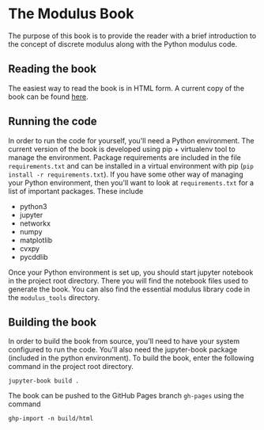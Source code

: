 # The Modulus Book
The purpose of this book is to provide the reader with a brief introduction to the concept of discrete modulus along with the Python modulus code.

## Reading the book
The easiest way to read the book is in HTML form.  A current copy of the book can be found [here](https://nathan-albin.github.io/modulus_book/).

## Running the code
In order to run the code for yourself, you'll need a Python environment.  The current version of the book is developed using pip + virtualenv tool to manage the environment.  Package requirements are included in the file `requirements.txt` and can be installed in a virtual environment with pip (`pip install -r requirements.txt`).  If you have some other way of managing your Python environment, then you'll want to look at `requirements.txt` for a list of important packages.  These include
- python3
- jupyter
- networkx
- numpy
- matplotlib
- cvxpy
- pycddlib

Once your Python environment is set up, you should start jupyter notebook in the project root directory.  There you will find the notebook files used to generate the book.    You can also find the essential modulus library code in the `modulus_tools` directory.

## Building the book
In order to build the book from source, you'll need to have your system configured to run the code.  You'll also need the jupyter-book package (included in the python environment).  To build the book, enter the following command in the project root directory.

```jupyter-book build .```

The book can be pushed to the GitHub Pages branch `gh-pages` using the command 

```ghp-import -n build/html```